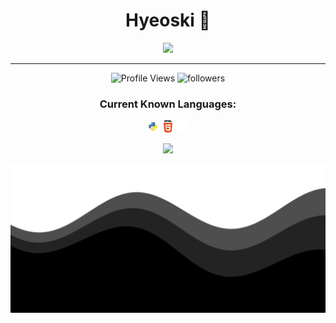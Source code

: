 <h1 align="center">Hyeoski 👻</h1>
<a href="https://github.com/5rq"></a>
<p align="center">
  <img src="https://lanyard.cnrad.dev/api/774299626697523200" />
</p>

---
<p align="center">
  <img src="https://estruyf-github.azurewebsites.net/api/VisitorHit?user=5rq&countColorcountColor&countColor=%230095FF" alt="Profile Views"/>
  <img alt="followers" src="https://img.shields.io/github/followers/5rq?color=f429ff&style=for-the-badge&logo=github&label=Follow"/>
</p>
<h3 align="center">Current Known Languages:</h3>
<p align="center">
  <code><img height="20" src="https://raw.githubusercontent.com/github/explore/main/topics/python/python.png"></code>
  <code><img height="20" src="https://raw.githubusercontent.com/github/explore/main/topics/html/html.png"></code>
  <code><img height="20" src="https://raw.githubusercontent.com/5rq/5rq/main/golang.png"></code>
</p>

<p align="center">
  <img src="https://github-readme-stats.vercel.app/api/?username=5rq&title_color=4F8CC9&text_color=ffffff&show_icons=true&bg_color=00000000&hide_border=true&icon_color=b45eff&hide_title=true&count_private=false" />
</p>

![Footer](./1.png)
